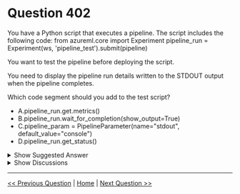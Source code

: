 # Question 402

You have a Python script that executes a pipeline. The script includes the following code: from azureml.core import Experiment pipeline_run = Experiment(ws, 'pipeline_test').submit(pipeline)

You want to test the pipeline before deploying the script.

You need to display the pipeline run details written to the STDOUT output when the pipeline completes.

Which code segment should you add to the test script?

* A.pipeline_run.get.metrics()
* B.pipeline_run.wait_for_completion(show_output=True)
* C.pipeline_param = PipelineParameter(name="stdout", default_value="console")
* D.pipeline_run.get_status()

<details>
  <summary>Show Suggested Answer</summary>

  <strong>B</strong><br>

</details>

<details>
  <summary>Show Discussions</summary>

<blockquote><p><strong>trysec</strong> <code>(Sat 10 Aug 2024 18:26)</code> - <em>Upvotes: 1</em></p><p>The correct answer is B</p></blockquote>
<blockquote><p><strong>pancman</strong> <code>(Thu 12 Oct 2023 20:21)</code> - <em>Upvotes: 3</em></p><p>Confirmed, given answer is correct.</p></blockquote>
<blockquote><p><strong>kkkk_jjjj</strong> <code>(Mon 18 Sep 2023 08:48)</code> - <em>Upvotes: 4</em></p><p>on exam 18/03/2022</p></blockquote>
<blockquote><p><strong>synapse</strong> <code>(Wed 13 Sep 2023 04:42)</code> - <em>Upvotes: 1</em></p><p>Given answer B is correct</p></blockquote>
<blockquote><p><strong>Tsardoz</strong> <code>(Sat 15 Jul 2023 10:58)</code> - <em>Upvotes: 2</em></p><p>agree with answer &quot;when the pipeline completes&quot; is key</p></blockquote>

</details>

---

[<< Previous Question](question_401.md) | [Home](/index.md) | [Next Question >>](question_403.md)

